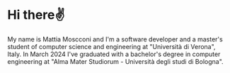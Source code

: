# Hi there✌
My name is Mattia Moscconi and I'm a software developer and a master's student of computer science and engineering at "Università di Verona", Italy.
In March 2024 I've graduated with a bachelor's degree in computer engineering at "Alma Mater Studiorum - Università degli studi di Bologna".
